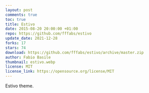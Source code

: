 ```yaml
---
layout: post
comments: true
toc: true
title: Estivo
date: 2015-08-20 20:00:00 +01:00
repo: https://github.com/fffabs/estivo
update_date: 2021-12-28
forks: 17
stars: 74
download: https://github.com/fffabs/estivo/archive/master.zip
author: Fabio Basile
thumbnail: estivo.webp
license: MIT
license_link: https://opensource.org/license/MIT
---
```


Estivo theme.
